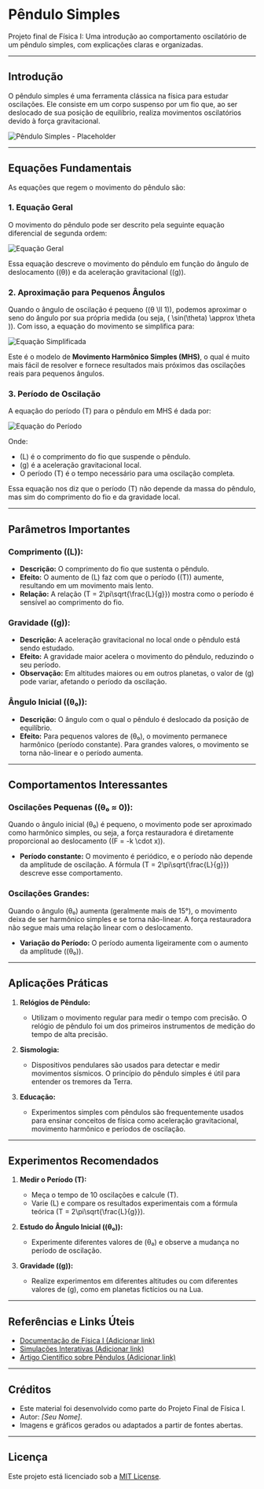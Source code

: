 # Pêndulo Simples

Projeto final de Física I: Uma introdução ao comportamento oscilatório de um pêndulo simples, com explicações claras e organizadas.

---

## **Introdução**

O pêndulo simples é uma ferramenta clássica na física para estudar oscilações. Ele consiste em um corpo suspenso por um fio que, ao ser deslocado de sua posição de equilíbrio, realiza movimentos oscilatórios devido à força gravitacional.

![Pêndulo Simples - Placeholder](pendulum.png)

---

## **Equações Fundamentais**

As equações que regem o movimento do pêndulo são:

### 1. **Equação Geral**

O movimento do pêndulo pode ser descrito pela seguinte equação diferencial de segunda ordem:

![Equação Geral](pendulum_equation_1.png)

Essa equação descreve o movimento do pêndulo em função do ângulo de deslocamento (\(θ\)) e da aceleração gravitacional (\(g\)).

### 2. **Aproximação para Pequenos Ângulos**

Quando o ângulo de oscilação é pequeno (\(θ \ll 1\)), podemos aproximar o seno do ângulo por sua própria medida (ou seja, \( \sin(\theta) \approx \theta \)). Com isso, a equação do movimento se simplifica para:

![Equação Simplificada](pendulum_equation_2.png)

Este é o modelo de **Movimento Harmônico Simples (MHS)**, o qual é muito mais fácil de resolver e fornece resultados mais próximos das oscilações reais para pequenos ângulos.

### 3. **Período de Oscilação**

A equação do período \(T\) para o pêndulo em MHS é dada por:

![Equação do Período](pendulum_equation_3.png)

Onde:
- \(L\) é o comprimento do fio que suspende o pêndulo.
- \(g\) é a aceleração gravitacional local.
- O período \(T\) é o tempo necessário para uma oscilação completa.

Essa equação nos diz que o período \(T\) não depende da massa do pêndulo, mas sim do comprimento do fio e da gravidade local.

---

## **Parâmetros Importantes**

### Comprimento (\(L\)):
- **Descrição:** O comprimento do fio que sustenta o pêndulo.
- **Efeito:** O aumento de \(L\) faz com que o período (\(T\)) aumente, resultando em um movimento mais lento.
- **Relação:** A relação \(T = 2\pi\sqrt{\frac{L}{g}}\) mostra como o período é sensível ao comprimento do fio.

### Gravidade (\(g\)):
- **Descrição:** A aceleração gravitacional no local onde o pêndulo está sendo estudado. 
- **Efeito:** A gravidade maior acelera o movimento do pêndulo, reduzindo o seu período.
- **Observação:** Em altitudes maiores ou em outros planetas, o valor de \(g\) pode variar, afetando o período da oscilação.

### Ângulo Inicial (\(θ₀\)):
- **Descrição:** O ângulo com o qual o pêndulo é deslocado da posição de equilíbrio.
- **Efeito:** Para pequenos valores de \(θ₀\), o movimento permanece harmônico (período constante). Para grandes valores, o movimento se torna não-linear e o período aumenta.

---

## **Comportamentos Interessantes**

### Oscilações Pequenas (\(θ₀ ≈ 0\)):
Quando o ângulo inicial \(θ₀\) é pequeno, o movimento pode ser aproximado como harmônico simples, ou seja, a força restauradora é diretamente proporcional ao deslocamento (\(F = -k \cdot x\)).

- **Período constante:** O movimento é periódico, e o período não depende da amplitude de oscilação. A fórmula \(T = 2\pi\sqrt{\frac{L}{g}}\) descreve esse comportamento.

### Oscilações Grandes:
Quando o ângulo \(θ₀\) aumenta (geralmente mais de 15°), o movimento deixa de ser harmônico simples e se torna não-linear. A força restauradora não segue mais uma relação linear com o deslocamento.

- **Variação do Período:** O período aumenta ligeiramente com o aumento da amplitude (\(θ₀\)).

---

## **Aplicações Práticas**

1. **Relógios de Pêndulo:** 
   - Utilizam o movimento regular para medir o tempo com precisão. O relógio de pêndulo foi um dos primeiros instrumentos de medição do tempo de alta precisão.

2. **Sismologia:**
   - Dispositivos pendulares são usados para detectar e medir movimentos sísmicos. O princípio do pêndulo simples é útil para entender os tremores da Terra.

3. **Educação:**
   - Experimentos simples com pêndulos são frequentemente usados para ensinar conceitos de física como aceleração gravitacional, movimento harmônico e períodos de oscilação.

---

## **Experimentos Recomendados**

1. **Medir o Período \(T\):**
   - Meça o tempo de 10 oscilações e calcule \(T\).
   - Varie \(L\) e compare os resultados experimentais com a fórmula teórica \(T = 2\pi\sqrt{\frac{L}{g}}\).

2. **Estudo do Ângulo Inicial (\(θ₀\)):**
   - Experimente diferentes valores de \(θ₀\) e observe a mudança no período de oscilação.

3. **Gravidade (\(g\)):**
   - Realize experimentos em diferentes altitudes ou com diferentes valores de \(g\), como em planetas fictícios ou na Lua.

---

## **Referências e Links Úteis**

- [Documentação de Física I (Adicionar link)](#)
- [Simulações Interativas (Adicionar link)](#)
- [Artigo Científico sobre Pêndulos (Adicionar link)](#)

---

## **Créditos**

- Este material foi desenvolvido como parte do Projeto Final de Física I.
- Autor: _[Seu Nome]_.
- Imagens e gráficos gerados ou adaptados a partir de fontes abertas.

---

## **Licença**

Este projeto está licenciado sob a [MIT License](LICENSE).
